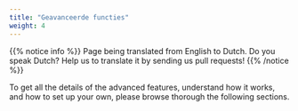 ```yaml
---
title: "Geavanceerde functies"
weight: 4
---
```


{{% notice info %}}
<i class="fas fa-language"></i> Page being translated from 
English to Dutch. Do you speak Dutch? Help us to translate
it by sending us pull requests!
{{% /notice %}}

To get all the details of the advanced features, understand how it works, and how to set
up your own, please browse thorough the following sections.
